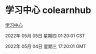 # 学习中心 colearnhub
[学习中心](http://59.174.25.66:56308/colearnhub/)

2022年 05月 05日 星期四 01:20:01 CST

2022年 05月 04日 星期三 17:20:01 GMT
